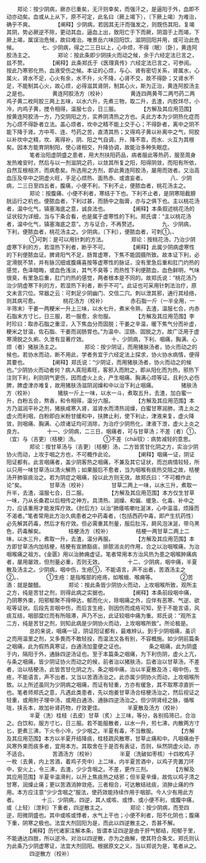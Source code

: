 <!-- { "loadSidebar": true } -->
　　郑论：按少阴病，厥亦已重矣，无汗则幸矣，而强汗之，是逼阳于外，血即不动亦动矣。血或从上从下，原不可定，此名曰（厥上竭下），〔下厥上竭〕为难治，确乎不爽。
　　
　　【阐释】少阴病，若因其无汗而强发之，则既伤其阳，复竭其阴，势必厥逆不除，更动其血，逼血上出，致阳亡于下而厥，阴涸于上而竭，下厥上竭，属误治危候，故曰难治。唯景岳六味回阳饮，滋阴回阳并用，或可治此危候。
　　
　　七、少阴病，得之二三日以上，心中烦，不得（眠）〔卧〕，黄连阿胶汤主之。
　　
　　郑论：按此条即少阴挟火而动之候，余于六经定法已言之，兹不赘。
　　
　　【阐释】此条郑氏于《医理真传》六经定法已言之，可参阅。按此乃寒邪化热，血液受伤之候。本证的心烦，与心、肾有密切关系，肾属水，心属火，肾水不足，心火有余，水不升，火不降，心肾不交，故不得卧；又肾水不足，不能制其心火，故心烦，必得滋其肾阴，制其心火，斯为正治，黄连阿胶汤主之是也。
　　
　　黄连阿胶汤方（校补）
　　
　　黄连四两黄芩二两芍药二两鸡子黄二枚阿胶三两上五味，以水六升，先煮三物，取二升，去渣，内胶烊尽，小冷，内鸡子黄，搅令相得，温服七合，日三服。
　　
　　【方解及其应用范围】按黄连阿胶汤一方，乃交阴阳之方，实养阴清热之方也。夫此方本为少阴热化症而为心烦不得卧者立法。盖心烦者，坎中之精不能上交于心；不得卧者，离中之阴不能下降于肾。方中芩、连、芍药之苦，直清其热；又得鸡子黄以补离中之气，阿胶以补坎中之精，坎、离得补，阴、阳之气自调，升、降不乖，而水、火互为其根矣。因本方能育阴制阳，使心肾相交，升降协调，故能治多种失眠症。
　　
　　笔者治阳虚阴盛之患者，用大剂扶阳药品，病者服此等热药，服至周身发热难安时，然后与以一剂滋阴之药，以敛其所复之阳，阳得阴敛，而阳有所依，自然互根相济，而病愈矣。所选用之方剂，即此黄连阿胶汤，屡用而效者。又治高血压及卒中之阴虚火旺，手足心烦热、面热赤、或谵妄者。
　　
　　八、少阴病，二三日至四五者，腹痛，小便不利，下利不止，便脓血者，桃花汤主之。
　　
　　郑论：按腹痛、小便不利者，寒结于下也。下利不止者，是阴寒阻截膀胱运行之机也。便脓血者，下利过甚，而肠中之脂膏，亦与之俱下也。主以桃花汤者，温中化气，镇塞海底之意，诚良法也。
　　
　　【阐释】本条叙述桃花汤的证状较为详细，当与下条合看，也是属于虚寒性的下利。郑氏谓：“主以桃花汤者，温中化气，镇塞海底之意”。方与证合，不再赘述。
　　
　　九、少阴病，下利，便脓血者，桃花汤主之。少阴病，〔下利〕，便脓血者，可刺①。、
　　
　　①可刺：是可以用针刺的方法。
　　
　　郑论：按桃花汤，乃治少阴虚寒下利的方，若湿热下利者，断乎不可。
　　
　　【阐释】此属少阴病虚寒性的下利便脓血证。脾肾阳气不足，肠胃虚寒，下焦不能固摄所致。故本证下利，必定滑脱不禁，并有脉沉细或腹痛喜按等虚寒性的脉证，没有里急后重和肛门灼热的感觉，色泽暗晦，或血色浅淡，其气不臭等；而热性下利便脓血，血色鲜明，气味很臭，有里急后重，肛门灼热的感觉，两者根本是不同的。故郑氏说：“桃花汤乃治少阴虚寒下利的方，若湿热下利者，断乎不可”。此证也可采用针刺法治疗，原文未言穴位。常器之云：可刺足少阴幽门、交信二穴。刺以泄其邪，通行其经络，则其病可愈。
　　
　　桃花汤方（校补）
　　
　　赤石脂一斤（一半全用，一半筛末）干姜一两粳米一升上三味，以水七升，煮米令熟，去渣，温服七合，内赤石脂末方寸匕，日三服，若一服愈，余勿服。
　　
　　【方解及其应用范围】李时珍曰：取赤石脂之重涩，入下焦血分而固脱；干姜之辛温，暖下焦气分而补虚，粳米之甘温，佐石脂、干姜而润肠胃也。”为温中、涩肠、固脱之方。故广泛用于虚寒滑脱之久痢、久泄有显著疗效。
　　
　　十、少阴病，下利、咽痛，胸满、心烦（者）猪肤汤主之。
　　
　　郑论：按少阴证，而用猪肤汤者，协火而动之的候也。若协水而动，断不用此，学者务宜于六经定法上探求，协火协水病情，便得其要也。
　　
　　【阐释】郑氏说：“少阴证，而用猪肤汤者，协火而动之的候也。”少阴协火而动者何？病人真阳素旺，客邪入而附之，即从阳化而为热，邪热下注则下利，利则阴气更伤，因而虚火上炎，产生咽痛、胸满心烦等证。且利久必伤脾，脾虚津亦难复，故用猪肤汤滋阴润燥和中以治下利止咽痛。
　　
　　猪肤汤方（校补）
　　
　　猪肤一斤上一味，以水一斗，煮取五升，去渣，加白蜜一升，白粉五合，熬香，和令相得，温分六服。
　　
　　【方解及其应用范围】本方乃滋润平补之剂，猪肤咸寒入肾，滋肾水而清热润燥，白蜜甘寒润肺，清上炎之虚火而利咽，白粉即白米粉甘缓和中，扶脾止利，使下利止，津液来复，虚火降敛，则咽痛、胸满、心烦诸证均可消除，为治疗少阴热化，津液下泄，虚火上炎之良方。
　　
　　十一、少阴病，二三日，咽痛者，可与甘草汤；不差（者）①，（宜）与（吉更）〔桔梗〕汤。
　　
　　①不差（chāi钗）：病势减轻的意思。
　　
　　郑论：按甘草汤与（吉更）〔桔梗〕汤，二方皆苦甘化阴之方，实治少阴协火而动，上攻于咽之方也，不可概作此论。
　　
　　【阐释】咽痛一证，阴证阳证都有。此言咽痛者，盖少阴客热之咽痛，不兼及其它证状，而岂病情较轻，所以只用一味甘草汤以清火解热；如果服后不愈者，当为咽喉有痰热交阻之故，桔梗汤开肺驱痰治之。若为阴症之咽痛，投以此方则无效。故郑氏曰：“不可概作此论”矣。
　　
　　甘草汤（校补）
　　
　　甘草二两上一味，以水三升，煮取一升半，去渣，温服七合，日二服。
　　
　　【方解及其应用范围】本方仅生甘草一味，乃从长桑君以后相传之神方。具清热、润燥、和偏、缓急、化毒、补中之力，应该重用才能发挥疗效。《肘后方》以治“肺痿咳嗽吐涎沫，心中温温，烦躁而不渴者。”笔者常用此方治久病患者之中药毒者，（包括西药中毒，即产生抗药性）必先解其药毒，然后才有疗效。但必需重其剂量，服后肚泻，屙风泡沫涎，带乌黑色，药毒解矣。
　　
　　桔梗汤方（校补）
　　
　　桔梗一两甘草二两上二味，以水三升，煮取一升，去渣，温分再服。
　　
　　【方解及其应用范围】本方即甘草汤内加桔梗，桔梗有宣肺豁痰，排脓消炎的作用，合之以治咽喉痛，为治咽喉痛之祖方。《金匮》用以治肺痈虚证。笔者常用本方治风热为患之咽喉肿痛病者，屡用屡效，但剂量必重，否则无效。
　　
　　十二、少阴病，咽中痛，半夏散及汤主之。少阴病，咽中伤，生疮①，不能语言，声不出者，苦酒汤主之②。、
　　
　　①生疮：是指喉部的疮疡，如喉蛾、喉痈等。
　　
　　②苦酒：就是酸醋。
　　
　　郑论：按此条皆少阴协火而动，上攻咽喉所致，观所主之方，纯是苦甘之剂，则得此病之实据也。
　　
　　【阐释】本条前段咽中痛，乃阴寒外束，阳邪郁聚不得伸达，郁而化火，除咽痛之外，应伴有恶寒、气逆、欲呕等证状。后段先言咽中伤，而后言生疮，则因伤而成疮可知，至于不能言语，风痰互结，咽部糜烂而有所阻滞，声乃不出，此证较咽中痛为重。郑氏说：“观所主二方，纯是苦甘之剂，则知此病是少阴协火而动，上攻咽喉所致”。所论极是。
　　
　　总的来说，咽痛一证，阴证阳证都有，最难辨认。到于少阴咽痛，虽识之而用温里之剂，又多畏而不敢轻投，而温法又各有别，不容概施。如少阴前篇条之咽痛，此为假热真寒证，白通汤加童便之证也。
　　
　　条之咽痛，此为阴盛于内，隔阳于外，通脉四逆汤证也。至于本篇条之咽痛，为下利伤阴，虚火上亢，与条之咽痛，皆少阴证协火而动之的候，前者治以猪肤汤，后者治以甘草汤，不差者，治以桔梗汤，此皆苦甘化阴之方。条之咽中痛，治以半夏散及汤；咽中伤，生疮，不能语言，声不出者，又当以苦酒汤治之。此亦属少阴协火而动，上攻咽喉所致。以上所述虽同为少阴病之咽痛，而证有轻重，方亦有缓急，其不取寒凉直折一也。笔者师郑氏之意，凡遇此类患者，先以炮姜甘草汤合桔梗汤治之，然后视证之轻重，或用附子理中汤，或用白通汤、通脉四逆汤治之。但少阴肾经之脉，循喉咙，挟舌本，故加补肾药物，疗效更佳。
　　
　　半夏散及汤方（校补）
　　
　　半夏（洗）桂枝（去皮）甘草（炙）上三味，等分，各别捣筛已，合治之。白饮和，服方寸匕，日三服。若不能服散者，以水一升，煎七沸，内散两方寸匕，更煮三沸，下火令小冷，少少咽之。半夏有毒，不当散服。
　　
　　【方解及其应用范围】本方以半夏开结降痰，桂枝疏风散寒，甘草止痛和中。凡咽痛由于风寒外束而痰多者，宜用本方。其取舍在于是否有表证，否则，纵然阴虚火动，亦不适合。
　　
　　苦酒汤方（校补）
　　
　　半夏（洗破如枣核）十四枚鸡子一枚（去黄，内上苦酒，着鸡子壳中）上二味，内半夏苦酒中，以鸡子壳置刀环中，安火上，令三沸，去渣，少少含咽之。不差，更作三剂。
　　
　　【方解及其应用范围】半夏辛温滑利，以开上焦痰热之结邪；但半夏辛燥，故佐以鸡子清之甘寒，润燥止痛；更以苦酒消肿敛疮。三者相合，可达散结祛痰，消肿止痛的作用。本方应注意“少少含咽之”服法，使药效能持续作用于咽部。今人少有用此方者。
　　
　　十三、少阴病，四逆，其人或咳、或悸、或小便不利，或腹中痛，或（上轻）〔泄利〕下重者，四逆散主之。
　　
　　郑论：按少阴病，而至四逆，阳微阴盛也。其中或咳或悸者，水气上干也；小便不利者，阳不化阴也；腹痛下重，阴寒之极也。法宜大剂回阳为是，而此以四逆散主之，吾甚不解。
　　
　　【阐释】历代诸家注解本条，皆谓本证四逆是由于肝气郁结，阳郁于里，不能通达四肢，所以逆冷。对治以四逆散，亦为之曲解，使其符合条文。郑氏则认为此条乃少阴虚寒证，法宜大剂回阳。根据原文之义，当以郑说为是，笔者从之。
　　
　　四逆散方（校补）

